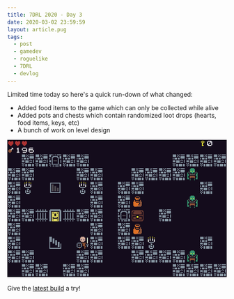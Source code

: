 ```yaml
---
title: 7DRL 2020 - Day 3
date: 2020-03-02 23:59:59
layout: article.pug
tags:
  - post
  - gamedev
  - roguelike
  - 7DRL
  - devlog
---
```


Limited time today so here's a quick run-down of what changed:

- Added food items to the game which can only be collected while alive
- Added pots and chests which contain randomized loot drops (hearts, food items, keys, etc)
- A bunch of work on level design

![Pots and chests](/media/images/7drl2020/day3.png)

Give the [latest build](https://gosub.itch.io/catacombs) a try!
